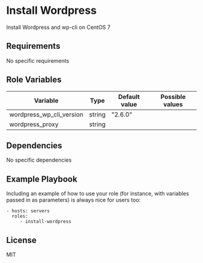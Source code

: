 Install Wordpress
=========

Install Wordpress and wp-cli on CentOS 7

Requirements
------------

No specific requirements

Role Variables
--------------

| Variable                 | Type   | Default value | Possible values |
|--------------------------|--------|---------------|-----------------|
| wordpress_wp_cli_version | string | "2.6.0"       |                 |
| wordpress_proxy          | string |               |                 |

Dependencies
------------

No specific dependencies

Example Playbook
----------------

Including an example of how to use your role (for instance, with variables passed in as parameters) is always nice for users too:

    - hosts: servers
      roles:
         - install-wordpress

License
-------

MIT
